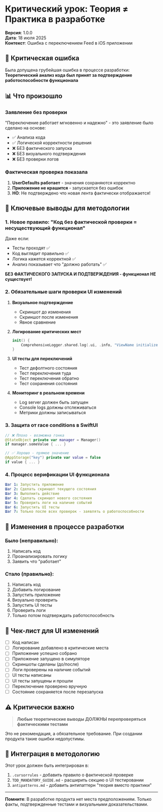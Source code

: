 # Критический урок: Теория ≠ Практика в разработке
**Версия**: 1.0.0  
**Дата**: 18 июля 2025  
**Контекст**: Ошибка с переключением Feed в iOS приложении

## 🚨 Критическая ошибка

Была допущена грубейшая ошибка в процессе разработки:
**Теоретический анализ кода был принят за подтверждение работоспособности функционала**

## 📊 Что произошло

### Заявление без проверки
"Переключение работает мгновенно и надежно" - это заявление было сделано на основе:
- ✅ Анализа кода
- ✅ Логической корректности решения
- ❌ БЕЗ фактического запуска
- ❌ БЕЗ визуального подтверждения
- ❌ БЕЗ проверки логов

### Фактическая проверка показала
1. **UserDefaults работает** - значения сохраняются корректно
2. **Приложение не крашится** - запускается без ошибок
3. **НО**: Не подтверждено что новая лента фактически отображается!

## 🎯 Ключевые выводы для методологии

### 1. Новое правило: "Код без фактической проверки = несуществующий функционал"

Даже если:
- Тесты проходят ✅
- Код выглядит правильно ✅
- Логика кажется корректной ✅
- Анализ показывает что "должно работать" ✅

**БЕЗ ФАКТИЧЕСКОГО ЗАПУСКА И ПОДТВЕРЖДЕНИЯ - функционал НЕ существует!**

### 2. Обязательные шаги проверки UI изменений

1. **Визуальное подтверждение**
   - Скриншот до изменения
   - Скриншот после изменения
   - Явное сравнение

2. **Логирование критических мест**
   ```swift
   init() {
       ComprehensiveLogger.shared.log(.ui, .info, "ViewName initialized")
   }
   ```

3. **UI тесты для переключений**
   - Тест дефолтного состояния
   - Тест переключения туда
   - Тест переключения обратно
   - Тест сохранения состояния

4. **Мониторинг в реальном времени**
   - Log server должен быть запущен
   - Console logs должны отслеживаться
   - Метрики должны записываться

### 3. Защита от race conditions в SwiftUI

```swift
// ❌ Плохо - возможна гонка
@StateObject private var manager = Manager()
if manager.someValue { ... }

// ✅ Хорошо - прямое значение
@AppStorage("key") private var value = false
if value { ... }
```

### 4. Процесс верификации UI функционала

```yaml
Шаг 1: Запустить приложение
Шаг 2: Сделать скриншот текущего состояния
Шаг 3: Выполнить действие
Шаг 4: Сделать скриншот нового состояния
Шаг 5: Проверить логи на наличие событий
Шаг 6: Запустить UI тесты
Шаг 7: Только после всех проверок - заявлять о работоспособности
```

## 🔧 Изменения в процессе разработки

### Было (неправильно):
1. Написать код
2. Проанализировать логику
3. Заявить что "работает"

### Стало (правильно):
1. Написать код
2. Добавить логирование
3. Запустить приложение
4. Визуально проверить
5. Запустить UI тесты
6. Проверить логи
7. Только потом подтверждать работоспособность

## 📝 Чек-лист для UI изменений

- [ ] Код написан
- [ ] Логирование добавлено в критические места
- [ ] Приложение успешно собрано
- [ ] Приложение запущено в симуляторе
- [ ] Скриншоты сделаны (до/после)
- [ ] Логи проверены на наличие событий
- [ ] UI тесты написаны
- [ ] UI тесты запущены и прошли
- [ ] Переключение проверено вручную
- [ ] Состояние сохраняется после перезапуска

## ⚠️ Критически важно

> **Любые теоретические выводы ДОЛЖНЫ перепроверяться фактическими тестами**

Это не рекомендация, а обязательное требование. При создании продукта такие ошибки недопустимы.

## 🚀 Интеграция в методологию

Этот урок должен быть интегрирован в:
1. `.cursorrules` - добавить правило о фактической проверке
2. `TDD_MANDATORY_GUIDE.md` - расширить секцию о UI тестировании
3. `antipatterns.md` - добавить антипаттерн "теория вместо практики"

---

**Помните**: В разработке продукта нет места предположениям. Только факты, подтвержденные тестами и визуальными доказательствами. 